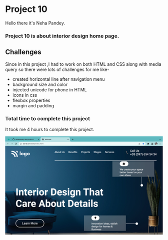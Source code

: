 # Project 10
Hello there it's Neha Pandey.

### Project 10 is about interior design home page.

## Challenges
Since in this project ,I had to work on both HTML and CSS along with media query so there were lots of challenges for me like-
- created horizontal line after navigation menu
- background size and color
- injected unicode for phone in HTML 
- icons in css 
- flexbox properties
- margin and padding


### Total time to complete this project

It took me 4 hours to complete this project.


![Image](./project10.png)